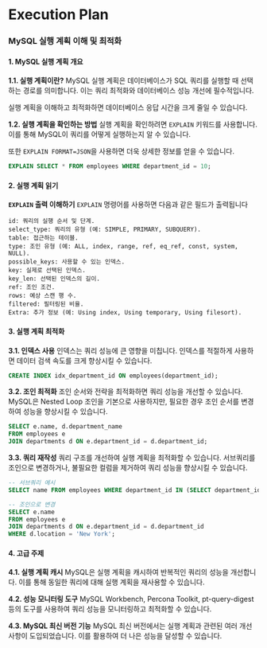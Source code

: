 # Execution Plan

### MySQL 실행 계획 이해 및 최적화

#### 1. MySQL 실행 계획 개요

**1.1. 실행 계획이란?** MySQL 실행 계획은 데이터베이스가 SQL 쿼리를 실행할 때 선택하는 경로를 의미합니다. 이는 쿼리 최적화와 데이터베이스 성능 개선에 필수적입니다.&#x20;

실행 계획을 이해하고 최적화하면 데이터베이스 응답 시간을 크게 줄일 수 있습니다.

**1.2. 실행 계획을 확인하는 방법** 실행 계획을 확인하려면 `EXPLAIN` 키워드를 사용합니다. 이를 통해 MySQL이 쿼리를 어떻게 실행하는지 알 수 있습니다.&#x20;

또한 `EXPLAIN FORMAT=JSON`을 사용하면 더욱 상세한 정보를 얻을 수 있습니다.

```sql
EXPLAIN SELECT * FROM employees WHERE department_id = 10;
```

#### 2. 실행 계획 읽기

**`EXPLAIN` 출력 이해하기** `EXPLAIN` 명령어를 사용하면 다음과 같은 필드가 출력됩니다

```
id: 쿼리의 실행 순서 및 단계.
select_type: 쿼리의 유형 (예: SIMPLE, PRIMARY, SUBQUERY).
table: 접근하는 테이블.
type: 조인 유형 (예: ALL, index, range, ref, eq_ref, const, system, NULL).
possible_keys: 사용할 수 있는 인덱스.
key: 실제로 선택된 인덱스.
key_len: 선택된 인덱스의 길이.
ref: 조인 조건.
rows: 예상 스캔 행 수.
filtered: 필터링된 비율.
Extra: 추가 정보 (예: Using index, Using temporary, Using filesort).
```

#### 3. 실행 계획 최적화

**3.1. 인덱스 사용** 인덱스는 쿼리 성능에 큰 영향을 미칩니다. 인덱스를 적절하게 사용하면 데이터 검색 속도를 크게 향상시킬 수 있습니다.

```sql
CREATE INDEX idx_department_id ON employees(department_id);
```

**3.2. 조인 최적화** 조인 순서와 전략을 최적화하면 쿼리 성능을 개선할 수 있습니다. MySQL은 Nested Loop 조인을 기본으로 사용하지만, 필요한 경우 조인 순서를 변경하여 성능을 향상시킬 수 있습니다.

```sql
SELECT e.name, d.department_name
FROM employees e
JOIN departments d ON e.department_id = d.department_id;
```

**3.3. 쿼리 재작성** 쿼리 구조를 개선하여 실행 계획을 최적화할 수 있습니다. 서브쿼리를 조인으로 변경하거나, 불필요한 컬럼을 제거하여 쿼리 성능을 향상시킬 수 있습니다.

```sql
-- 서브쿼리 예시
SELECT name FROM employees WHERE department_id IN (SELECT department_id FROM departments WHERE location = 'New York');

-- 조인으로 변경
SELECT e.name
FROM employees e
JOIN departments d ON e.department_id = d.department_id
WHERE d.location = 'New York';
```

#### 4. 고급 주제

**4.1. 실행 계획 캐시** MySQL은 실행 계획을 캐시하여 반복적인 쿼리의 성능을 개선합니다. 이를 통해 동일한 쿼리에 대해 실행 계획을 재사용할 수 있습니다.

**4.2. 성능 모니터링 도구** MySQL Workbench, Percona Toolkit, pt-query-digest 등의 도구를 사용하여 쿼리 성능을 모니터링하고 최적화할 수 있습니다.

**4.3. MySQL 최신 버전 기능** MySQL 최신 버전에서는 실행 계획과 관련된 여러 개선 사항이 도입되었습니다. 이를 활용하여 더 나은 성능을 달성할 수 있습니다.

